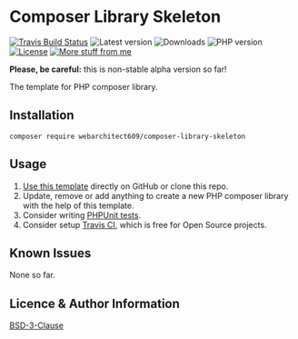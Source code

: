 Composer Library Skeleton
=========================
[![Travis Build Status](https://travis-ci.org/webarchitect609/composer-library-skeleton.svg?branch=master)](https://travis-ci.org/webarchitect609/composer-library-skeleton)
![Latest version](https://img.shields.io/github/v/tag/webarchitect609/composer-library-skeleton?sort=semver)
![Downloads](https://img.shields.io/packagist/dt/webarchitect609/composer-library-skeleton)
![PHP version](https://img.shields.io/packagist/php-v/webarchitect609/composer-library-skeleton)
[![License](https://img.shields.io/github/license/webarchitect609/composer-library-skeleton)](LICENSE.md)
[![More stuff from me](https://img.shields.io/badge/packagist-webarchitect609-blueviolet)](https://packagist.org/packages/webarchitect609/)

**Please, be careful:** this is non-stable alpha version so far!

The template for PHP composer library.

Installation
------------
`composer require webarchitect609/composer-library-skeleton`

Usage
-----
1. [Use this template](https://github.com/webarchitect609/composer-library-skeleton/generate) directly on GitHub or
clone this repo.
2. Update, remove or add anything to create a new PHP composer library with the help of this template.
3. Consider writing [PHPUnit tests](https://phpunit.de/).
4. Consider setup [Travis CI](https://travis-ci.org/), which is free for Open Source projects.

Known Issues
------------
None so far.

Licence & Author Information
----------------------------
[BSD-3-Clause](LICENSE.md)
